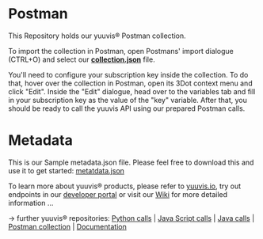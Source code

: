 # Postman
This Repository holds our yuuvis® Postman collection. 

To import the collection in Postman, open Postmans' import dialogue (CTRL+O) and select our [**collection.json**](./Yuuvis%C2%AE%20Postman%20Collection.postman_collection.json) file.

You'll need to configure your subscription key inside the collection. To do that, hover over the collection in Postman, open its 3Dot context menu and click "Edit". Inside the "Edit" dialogue, head over to the variables tab and fill in your subscription key as the value of the "key" variable. After that, you should be ready to call the yuuvis API using our prepared Postman calls.

# Metadata
This is our Sample metadata.json file. Please feel free to download this and use it to get started: [metatdata.json](./metadata.json)


To learn more about yuuvis® products, please refer to [yuuvis.io](https://yuuvis.io/), try out endpoints in our [developer portal](https://yuuvis.io/Apis/Endpoints/) or visit our [Wiki](https://github.com/yuuvis/Documentation/wiki) for more detailed information ...

&rarr; further yuuvis® repositories: 
[Python calls](https://github.com/yuuvis/Python-calls) | [Java Script calls](https://github.com/yuuvis/JavaScript-calls) | [Java calls](https://github.com/yuuvis/Java-calls) | [Postman collection](https://github.com/yuuvis/Postman) | [Documentation](https://github.com/yuuvis/documentation)
